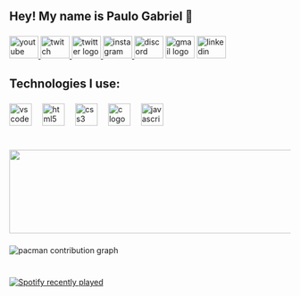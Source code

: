 <h2 align="left">Hey! My name is Paulo Gabriel 👾</h2>

###

<div align="left">
  <a href="https://www.youtube.com/@iking9169" target="_blank">
    <img src="https://raw.githubusercontent.com/maurodesouza/profile-readme-generator/master/src/assets/icons/social/youtube/default.svg" width="52" height="40" alt="youtube logo"  />
  </a>
  <a href="https://www.twitch.tv/king_x150" target="_blank">
    <img src="https://raw.githubusercontent.com/maurodesouza/profile-readme-generator/master/src/assets/icons/social/twitch/default.svg" width="52" height="40" alt="twitch logo"  />
  </a>
  <a href="https://x.com/king30880622" target="_blank">
    <img src="https://raw.githubusercontent.com/maurodesouza/profile-readme-generator/master/src/assets/icons/social/twitter/default.svg" width="52" height="40" alt="twitter logo"  />
  </a>
  <a href="https://www.instagram.com/gabriel_buarque_/" target="_blank">
    <img src="https://raw.githubusercontent.com/maurodesouza/profile-readme-generator/master/src/assets/icons/social/instagram/default.svg" width="52" height="40" alt="instagram logo"  />
  </a>
  <img src="https://raw.githubusercontent.com/maurodesouza/profile-readme-generator/master/src/assets/icons/social/discord/default.svg" width="52" height="40" alt="discord logo"  />
  <img src="https://raw.githubusercontent.com/maurodesouza/profile-readme-generator/master/src/assets/icons/social/gmail/default.svg" width="52" height="40" alt="gmail logo"  />
  <a href="https://www.linkedin.com/in/gabriel-b-4147b8266/" target="_blank">
    <img src="https://raw.githubusercontent.com/maurodesouza/profile-readme-generator/master/src/assets/icons/social/linkedin/default.svg" width="52" height="40" alt="linkedin logo"  />
  </a>
</div>

###

<h2 align="left">Technologies I use:</h2>

###

<div align="left">
  <img src="https://cdn.jsdelivr.net/gh/devicons/devicon/icons/vscode/vscode-original.svg" height="40" alt="vscode logo"  />
  <img width="11" />
  <img src="https://cdn.jsdelivr.net/gh/devicons/devicon/icons/html5/html5-original.svg" height="40" alt="html5 logo"  />
  <img width="11" />
  <img src="https://cdn.jsdelivr.net/gh/devicons/devicon/icons/css3/css3-original.svg" height="40" alt="css3 logo"  />
  <img width="11" />
  <img src="https://cdn.jsdelivr.net/gh/devicons/devicon/icons/c/c-original.svg" height="40" alt="c logo"  />
  <img width="11" />
  <img src="https://cdn.jsdelivr.net/gh/devicons/devicon/icons/javascript/javascript-original.svg" height="40" alt="javascript logo"  />
</div>

###

<br clear="both">

<div align="center">
  <img height="150" width="1000" src="https://i.pinimg.com/originals/dc/3e/cd/dc3ecdab0fa15f3bd29d1e20718648e6.gif"  />
</div>

###

<picture>
  <source media="(prefers-color-scheme: dark)" srcset="https://raw.githubusercontent.com/Pulluss/Pulluss/output/pacman-contribution-graph-dark.svg">
  <source media="(prefers-color-scheme: light)" srcset="https://raw.githubusercontent.com/Pulluss/Pulluss/output/pacman-contribution-graph.svg">
  <img alt="pacman contribution graph" src="https://raw.githubusercontent.com/Pulluss/Pulluss/output/pacman-contribution-graph.svg">
</picture>

###

<br clear="both">

<div align="left">
  <a href="https://open.spotify.com/user/31dfq3kta6n6t3ptkbsfbr6q7diu">
    <img src="https://spotify-recently-played-readme.vercel.app/api?user=31dfq3kta6n6t3ptkbsfbr6q7diu&count=1&unique=false" alt="Spotify recently played"  />
  </a>
</div>

###

